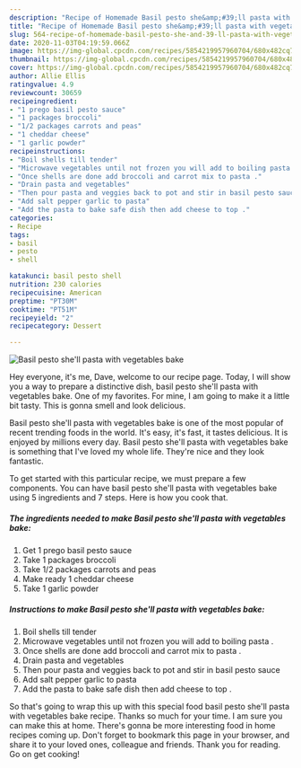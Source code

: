 ```yaml
---
description: "Recipe of Homemade Basil pesto she&amp;#39;ll pasta with vegetables bake"
title: "Recipe of Homemade Basil pesto she&amp;#39;ll pasta with vegetables bake"
slug: 564-recipe-of-homemade-basil-pesto-she-and-39-ll-pasta-with-vegetables-bake
date: 2020-11-03T04:19:59.066Z
image: https://img-global.cpcdn.com/recipes/5854219957960704/680x482cq70/basil-pesto-shell-pasta-with-vegetables-bake-recipe-main-photo.jpg
thumbnail: https://img-global.cpcdn.com/recipes/5854219957960704/680x482cq70/basil-pesto-shell-pasta-with-vegetables-bake-recipe-main-photo.jpg
cover: https://img-global.cpcdn.com/recipes/5854219957960704/680x482cq70/basil-pesto-shell-pasta-with-vegetables-bake-recipe-main-photo.jpg
author: Allie Ellis
ratingvalue: 4.9
reviewcount: 30659
recipeingredient:
- "1 prego basil pesto sauce"
- "1 packages broccoli"
- "1/2 packages carrots and peas"
- "1 cheddar cheese"
- "1 garlic powder"
recipeinstructions:
- "Boil shells till tender"
- "Microwave vegetables until not frozen you will add to boiling pasta ."
- "Once shells are done add broccoli and carrot mix to pasta ."
- "Drain pasta and vegetables"
- "Then pour pasta and veggies back to pot and stir in basil pesto sauce"
- "Add salt pepper garlic to pasta"
- "Add the pasta to bake safe dish then add cheese to top ."
categories:
- Recipe
tags:
- basil
- pesto
- shell

katakunci: basil pesto shell 
nutrition: 230 calories
recipecuisine: American
preptime: "PT30M"
cooktime: "PT51M"
recipeyield: "2"
recipecategory: Dessert

---
```



![Basil pesto she&#39;ll pasta with vegetables bake](https://img-global.cpcdn.com/recipes/5854219957960704/680x482cq70/basil-pesto-shell-pasta-with-vegetables-bake-recipe-main-photo.jpg)

Hey everyone, it's me, Dave, welcome to our recipe page. Today, I will show you a way to prepare a distinctive dish, basil pesto she&#39;ll pasta with vegetables bake. One of my favorites. For mine, I am going to make it a little bit tasty. This is gonna smell and look delicious.

Basil pesto she&#39;ll pasta with vegetables bake is one of the most popular of recent trending foods in the world. It's easy, it's fast, it tastes delicious. It is enjoyed by millions every day. Basil pesto she&#39;ll pasta with vegetables bake is something that I've loved my whole life. They're nice and they look fantastic.




To get started with this particular recipe, we must prepare a few components. You can have basil pesto she&#39;ll pasta with vegetables bake using 5 ingredients and 7 steps. Here is how you cook that.

<!--inarticleads1-->

##### The ingredients needed to make Basil pesto she&#39;ll pasta with vegetables bake:

1. Get 1 prego basil pesto sauce
1. Take 1 packages broccoli
1. Take 1/2 packages carrots and peas
1. Make ready 1 cheddar cheese
1. Take 1 garlic powder




<!--inarticleads2-->

##### Instructions to make Basil pesto she&#39;ll pasta with vegetables bake:

1. Boil shells till tender
1. Microwave vegetables until not frozen you will add to boiling pasta .
1. Once shells are done add broccoli and carrot mix to pasta .
1. Drain pasta and vegetables
1. Then pour pasta and veggies back to pot and stir in basil pesto sauce
1. Add salt pepper garlic to pasta
1. Add the pasta to bake safe dish then add cheese to top .




So that's going to wrap this up with this special food basil pesto she&#39;ll pasta with vegetables bake recipe. Thanks so much for your time. I am sure you can make this at home. There's gonna be more interesting food in home recipes coming up. Don't forget to bookmark this page in your browser, and share it to your loved ones, colleague and friends. Thank you for reading. Go on get cooking!
